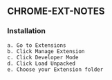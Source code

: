 ## CHROME-EXT-NOTES

### Installation
```
a. Go to Extensions
b. Click Manage Extension
c. Click Developer Mode
d. Click Load Unpacked
e. Choose your Extension folder
```
